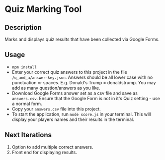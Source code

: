 # Quiz Marking Tool

## Description

Marks and displays quiz results that have been collected via Google Forms.

## Usage

- `npm install`
- Enter your correct quiz answers to this project in the file `/q_and_a/answer-key.json`. Answers should be all lower case with no punctuation or spaces. E.g. Donald's Trump = donaldstrump. You may add as many question/answers as you like.
- Download Google Forms answer set as a csv file and save as `answers.csv`. Ensure that the Google Form is not in it's Quiz setting - use a normal form.
- Copy your `answers.csv` file into this project.
- To start the application, run `node score.js` in your terminal. This will display your players names and their results in the terminal.

## Next Iterations

1. Option to add multiple correct answers.
2. Front end for displaying results.
